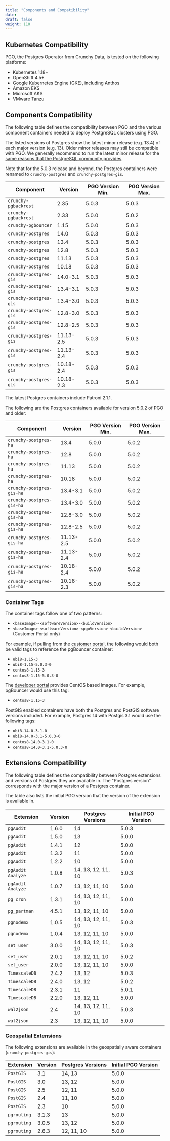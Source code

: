 ```yaml
---
title: "Components and Compatibility"
date:
draft: false
weight: 110
---
```


## Kubernetes Compatibility

PGO, the Postgres Operator from Crunchy Data, is tested on the following platforms:

- Kubernetes 1.18+
- OpenShift 4.5+
- Google Kubernetes Engine (GKE), including Anthos
- Amazon EKS
- Microsoft AKS
- VMware Tanzu

## Components Compatibility

The following table defines the compatibility between PGO and the various component containers
needed to deploy PostgreSQL clusters using PGO.

The listed versions of Postgres show the latest minor release (e.g. 13.4) of each major version (e.g. 13). Older minor releases may still be compatible with PGO. We generally recommend to run the latest minor release for the [same reasons that the PostgreSQL community provides](https://www.postgresql.org/support/versioning/).

Note that for the 5.0.3 release and beyond, the Postgres containers were renamed to `crunchy-postgres` and `crunchy-postgres-gis`.

| Component | Version | PGO Version Min. | PGO Version Max. |
|-----------|---------|------------------|------------------|
| `crunchy-pgbackrest` | 2.35 | 5.0.3 | 5.0.3 |
| `crunchy-pgbackrest` | 2.33 | 5.0.0 | 5.0.2 |
| `crunchy-pgbouncer` | 1.15 | 5.0.0 | 5.0.3 |
| `crunchy-postgres` | 14.0 | 5.0.3 | 5.0.3 |
| `crunchy-postgres` | 13.4 | 5.0.3 | 5.0.3 |
| `crunchy-postgres` | 12.8 | 5.0.3 | 5.0.3 |
| `crunchy-postgres` | 11.13 | 5.0.3 | 5.0.3 |
| `crunchy-postgres` | 10.18 | 5.0.3 | 5.0.3 |
| `crunchy-postgres-gis` | 14.0-3.1 | 5.0.3 | 5.0.3 |
| `crunchy-postgres-gis` | 13.4-3.1 | 5.0.3 | 5.0.3 |
| `crunchy-postgres-gis` | 13.4-3.0 | 5.0.3 | 5.0.3 |
| `crunchy-postgres-gis` | 12.8-3.0 | 5.0.3 | 5.0.3 |
| `crunchy-postgres-gis` | 12.8-2.5 | 5.0.3 | 5.0.3 |
| `crunchy-postgres-gis` | 11.13-2.5 | 5.0.3 | 5.0.3 |
| `crunchy-postgres-gis` | 11.13-2.4 | 5.0.3 | 5.0.3 |
| `crunchy-postgres-gis` | 10.18-2.4 | 5.0.3 | 5.0.3 |
| `crunchy-postgres-gis` | 10.18-2.3 | 5.0.3 | 5.0.3 |

The latest Postgres containers include Patroni 2.1.1.

The following are the Postgres containers available for version 5.0.2 of PGO and older:

| Component | Version | PGO Version Min. | PGO Version Max. |
|-----------|---------|------------------|------------------|
| `crunchy-postgres-ha` | 13.4 | 5.0.0 | 5.0.2 |
| `crunchy-postgres-ha` | 12.8 | 5.0.0 | 5.0.2 |
| `crunchy-postgres-ha` | 11.13 | 5.0.0 | 5.0.2 |
| `crunchy-postgres-ha` | 10.18 | 5.0.0 | 5.0.2 |
| `crunchy-postgres-gis-ha` | 13.4-3.1 | 5.0.0 | 5.0.2 |
| `crunchy-postgres-gis-ha` | 13.4-3.0 | 5.0.0 | 5.0.2 |
| `crunchy-postgres-gis-ha` | 12.8-3.0 | 5.0.0 | 5.0.2 |
| `crunchy-postgres-gis-ha` | 12.8-2.5 | 5.0.0 | 5.0.2 |
| `crunchy-postgres-gis-ha` | 11.13-2.5 | 5.0.0 | 5.0.2 |
| `crunchy-postgres-gis-ha` | 11.13-2.4 | 5.0.0 | 5.0.2 |
| `crunchy-postgres-gis-ha` | 10.18-2.4 | 5.0.0 | 5.0.2 |
| `crunchy-postgres-gis-ha` | 10.18-2.3 | 5.0.0 | 5.0.2 |

### Container Tags

The container tags follow one of two patterns:

- `<baseImage>-<softwareVersion>-<buildVersion>`
- `<baseImage>-<softwareVersion>-<pgoVersion>-<buildVersion>` (Customer Portal only)

For example, if pulling from the [customer portal](https://access.crunchydata.com/), the following would both be valid tags to reference the pgBouncer container:

- `ubi8-1.15-3`
- `ubi8-1.15-5.0.3-0`
- `centos8-1.15-3`
- `centos8-1.15-5.0.3-0`

The [developer portal](https://www.crunchydata.com/developers/download-postgres/containers) provides CentOS based images. For example, pgBouncer would use this tag:

- `centos8-1.15-3`

PostGIS enabled containers have both the Postgres and PostGIS software versions included. For example, Postgres 14 with Postgis 3.1 would use the following tags:

- `ubi8-14.0-3.1-0`
- `ubi8-14.0-3.1-5.0.3-0`
- `centos8-14.0-3.1-0`
- `centos8-14.0-3.1-5.0.3-0`

## Extensions Compatibility

The following table defines the compatibility between Postgres extensions and versions of Postgres they are available in. The "Postgres version" corresponds with the major version of a Postgres container.

The table also lists the initial PGO version that the version of the extension is available in.

| Extension | Version | Postgres Versions | Initial PGO Version |
|-----------|---------|-------------------|---------------------|
| `pgAudit` | 1.6.0 | 14  | 5.0.3 |
| `pgAudit` | 1.5.0 | 13  | 5.0.0 |
| `pgAudit` | 1.4.1 | 12  | 5.0.0 |
| `pgAudit` | 1.3.2 | 11  | 5.0.0 |
| `pgAudit` | 1.2.2 | 10  | 5.0.0 |
| `pgAudit Analyze` | 1.0.8 | 14, 13, 12, 11, 10  | 5.0.3 |
| `pgAudit Analyze` | 1.0.7 | 13, 12, 11, 10  | 5.0.0 |
| `pg_cron` | 1.3.1 | 14, 13, 12, 11, 10  | 5.0.0 |
| `pg_partman` | 4.5.1 | 13, 12, 11, 10  | 5.0.0 |
| `pgnodemx` | 1.0.5 | 14, 13, 12, 11, 10  | 5.0.3 |
| `pgnodemx` | 1.0.4 | 13, 12, 11, 10  | 5.0.0 |
| `set_user` | 3.0.0 | 14, 13, 12, 11, 10  | 5.0.3 |
| `set_user` | 2.0.1 | 13, 12, 11, 10  | 5.0.2 |
| `set_user` | 2.0.0 | 13, 12, 11, 10  | 5.0.0 |
| `TimescaleDB` | 2.4.2 | 13, 12  | 5.0.3 |
| `TimescaleDB` | 2.4.0 | 13, 12  | 5.0.2 |
| `TimescaleDB` | 2.3.1 | 11  | 5.0.1 |
| `TimescaleDB` | 2.2.0 | 13, 12, 11  | 5.0.0 |
| `wal2json` | 2.4 | 14, 13, 12, 11, 10 | 5.0.3 |
| `wal2json` | 2.3 | 13, 12, 11, 10 | 5.0.0 |

### Geospatial Extensions

The following extensions are available in the geospatially aware containers (`crunchy-postgres-gis`):

| Extension | Version | Postgres Versions | Initial PGO Version |
|-----------|---------|-------------------|---------------------|
| `PostGIS` | 3.1 | 14, 13  | 5.0.0 |
| `PostGIS` | 3.0 | 13, 12  | 5.0.0 |
| `PostGIS` | 2.5 | 12, 11  | 5.0.0 |
| `PostGIS` | 2.4 | 11, 10  | 5.0.0 |
| `PostGIS` | 2.3 | 10  | 5.0.0 |
| `pgrouting` | 3.1.3 | 13 | 5.0.0 |
| `pgrouting` | 3.0.5 | 13, 12 | 5.0.0 |
| `pgrouting` | 2.6.3 | 12, 11, 10 | 5.0.0 |
